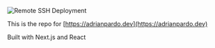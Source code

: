 ![Remote SSH Deployment](https://github.com/apardo04/adrianpardo.dev-react/workflows/Remote%20SSH%20Deployment/badge.svg)

This is the repo for [https://adrianpardo.dev](https://adrianpardo.dev)

Built with Next.js and React


